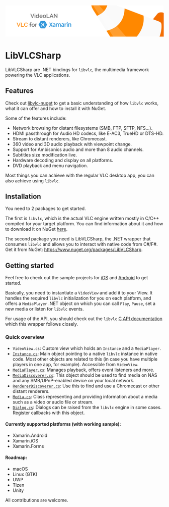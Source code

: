 <h3 align="center">
    <img src="Assets/banner.png"/>
</h3>

# LibVLCSharp

LibVLCSharp are .NET bindings for `libvlc`, the multimedia framework powering the VLC applications.

## Features

Check out [libvlc-nuget](https://github.com/mfkl/libvlc-nuget) to get a basic understanding of how `libvlc` works, what it can offer and how to install it with NuGet. 

Some of the features include:

- Network browsing for distant filesystems (SMB, FTP, SFTP, NFS...).
- HDMI passthrough for Audio HD codecs, like E-AC3, TrueHD or DTS-HD.
- Stream to distant renderers, like Chromecast.
- 360 video and 3D audio playback with viewpoint change.
- Support for Ambisonics audio and more than 8 audio channels.
- Subtitles size modification live.
- Hardware decoding and display on all platforms.
- DVD playback and menu navigation.

Most things you can achieve with the regular VLC desktop app, you can also achieve using `libvlc`.

## Installation

You need to 2 packages to get started.

The first is `libvlc`, which is the actual VLC engine written mostly in C/C++ compiled for your target platform. You can find information about it and how to download it on NuGet [here](https://github.com/mfkl/libvlc-nuget).

The second package you need is LibVLCSharp, the .NET wrapper that consumes `libvlc` and allows you to interact with native code from C#/F#. Get it from NuGet: https://www.nuget.org/packages/LibVLCSharp.

## Getting started

Feel free to check out the sample projects for [iOS](https://github.com/mfkl/LibVLCSharp/blob/master/LibVLCSharp.iOS.Sample/ViewController.cs) and [Android](https://github.com/mfkl/LibVLCSharp/blob/master/LibVLCSharp.Android.Sample/MainActivity.cs) to get started. 

Basically, you need to instantiate a `VideoView` and add it to your View. It handles the required `libvlc` initialization for you on each platform, and offers a `MediaPlayer` .NET object on which you can call `Play`, `Pause`, set a new media or listen for `libvlc` events.

For usage of the API, you should check out the `libvlc` [C API documentation](https://www.videolan.org/developers/vlc/doc/doxygen/html/group__libvlc.html) which this wrapper follows closely.

### Quick overview

- `VideoView.cs`: Custom view which holds an `Instance` and a `MediaPlayer`.
- [`Instance.cs`](https://github.com/mfkl/LibVLCSharp/blob/master/LibVLCSharp/Shared/Instance.cs): Main object pointing to a native `libvlc` instance in native code. Most other objects are related to this (in case you have multiple players in one app, for example). Accessible from `VideoView`.
- [`MediaPlayer.cs`](https://github.com/mfkl/LibVLCSharp/blob/master/LibVLCSharp/Shared/MediaPlayer.cs): Manages playback, offers event listeners and more.
- [`MediaDiscoverer.cs`](https://github.com/mfkl/LibVLCSharp/blob/master/LibVLCSharp/Shared/MediaDiscoverer.cs): This object should be used to find media on NAS and any SMB/UPnP-enabled device on your local network.
- [`RendererDiscoverer.cs`](https://github.com/mfkl/LibVLCSharp/blob/master/LibVLCSharp/Shared/RendererDiscoverer.cs): Use this to find and use a Chromecast or other distant renderers.
- [`Media.cs`](https://github.com/mfkl/LibVLCSharp/blob/master/LibVLCSharp/Shared/Media.cs): Class representing and providing information about a media such as a video or audio file or stream.
- [`Dialog.cs`](https://github.com/mfkl/LibVLCSharp/blob/master/LibVLCSharp/Shared/Dialog.cs): Dialogs can be raised from the `libvlc` engine in some cases. Register callbacks with this object.

#### Currently supported platforms (with working sample):
- Xamarin.Android
- Xamarin.iOS
- Xamarin.Forms

#### Roadmap:
- macOS
- Linux (GTK)
- UWP
- Tizen
- Unity

All contributions are welcome.
